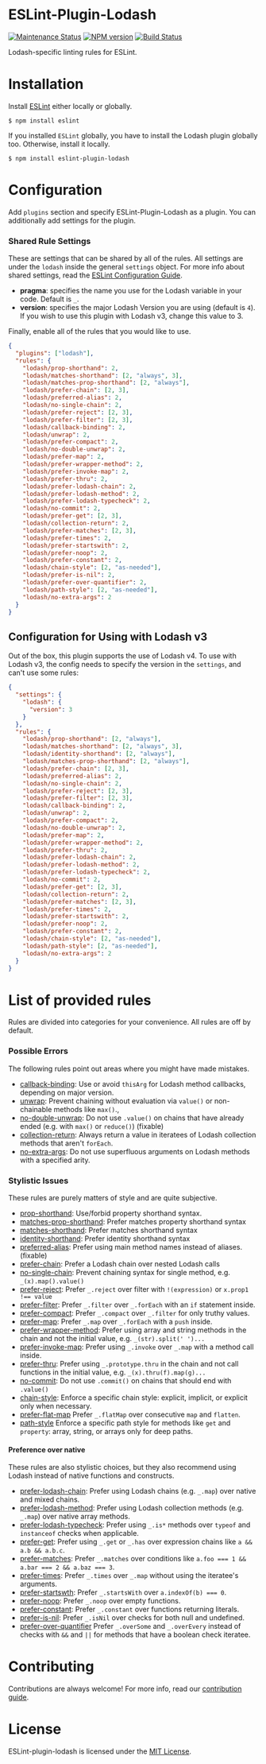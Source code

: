ESLint-Plugin-Lodash
===================

[![Maintenance Status][status-image]][status-url] [![NPM version][npm-image]][npm-url] [![Build Status][travis-image]][travis-url]

Lodash-specific linting rules for ESLint.

# Installation

Install [ESLint](https://www.github.com/eslint/eslint) either locally or globally.

    $ npm install eslint

If you installed `ESLint` globally, you have to install the Lodash plugin globally too. Otherwise, install it locally.

    $ npm install eslint-plugin-lodash

# Configuration

Add `plugins` section and specify ESLint-Plugin-Lodash as a plugin.
You can additionally add settings for the plugin.

### Shared Rule Settings
These are settings that can be shared by all of the rules. All settings are under the `lodash` inside the general `settings` object. For more info about shared settings, read the [ESLint Configuration Guide](http://eslint.org/docs/user-guide/configuring#adding-shared-settings).

* __pragma__: specifies the name you use for the Lodash variable in your code. Default is `_`.
* __version__: specifies the major Lodash Version you are using (default is `4`).
If you wish to use this plugin with Lodash v3, change this value to 3.


Finally, enable all of the rules that you would like to use.
```json
{
  "plugins": ["lodash"],
  "rules": {
    "lodash/prop-shorthand": 2,
    "lodash/matches-shorthand": [2, "always", 3],
    "lodash/matches-prop-shorthand": [2, "always"],
    "lodash/prefer-chain": [2, 3],
    "lodash/preferred-alias": 2,
    "lodash/no-single-chain": 2,
    "lodash/prefer-reject": [2, 3],
    "lodash/prefer-filter": [2, 3],
    "lodash/callback-binding": 2,
    "lodash/unwrap": 2,
    "lodash/prefer-compact": 2,
    "lodash/no-double-unwrap": 2,
    "lodash/prefer-map": 2,
    "lodash/prefer-wrapper-method": 2,
    "lodash/prefer-invoke-map": 2,
    "lodash/prefer-thru": 2,
    "lodash/prefer-lodash-chain": 2,
    "lodash/prefer-lodash-method": 2,
    "lodash/prefer-lodash-typecheck": 2,
    "lodash/no-commit": 2,
    "lodash/prefer-get": [2, 3],
    "lodash/collection-return": 2,
    "lodash/prefer-matches": [2, 3],
    "lodash/prefer-times": 2,
    "lodash/prefer-startswith": 2,
    "lodash/prefer-noop": 2,
    "lodash/prefer-constant": 2,
    "lodash/chain-style": [2, "as-needed"],
    "lodash/prefer-is-nil": 2,
    "lodash/prefer-over-quantifier": 2,
    "lodash/path-style": [2, "as-needed"],
    "lodash/no-extra-args": 2
  }
}
```

## Configuration for Using with Lodash v3
Out of the box, this plugin supports the use of Lodash v4. To use with Lodash v3, the config needs to specify the version in the `settings`, and can't use some rules:
```json
{
  "settings": {
    "lodash": {
      "version": 3
    }
  },
  "rules": {
    "lodash/prop-shorthand": [2, "always"],
    "lodash/matches-shorthand": [2, "always", 3],
    "lodash/identity-shorthand": [2, "always"],
    "lodash/matches-prop-shorthand": [2, "always"],
    "lodash/prefer-chain": [2, 3],
    "lodash/preferred-alias": 2,
    "lodash/no-single-chain": 2,
    "lodash/prefer-reject": [2, 3],
    "lodash/prefer-filter": [2, 3],
    "lodash/callback-binding": 2,
    "lodash/unwrap": 2,
    "lodash/prefer-compact": 2,
    "lodash/no-double-unwrap": 2,
    "lodash/prefer-map": 2,
    "lodash/prefer-wrapper-method": 2,
    "lodash/prefer-thru": 2,
    "lodash/prefer-lodash-chain": 2,
    "lodash/prefer-lodash-method": 2,
    "lodash/prefer-lodash-typecheck": 2,
    "lodash/no-commit": 2,
    "lodash/prefer-get": [2, 3],
    "lodash/collection-return": 2,
    "lodash/prefer-matches": [2, 3],
    "lodash/prefer-times": 2,
    "lodash/prefer-startswith": 2,
    "lodash/prefer-noop": 2,
    "lodash/prefer-constant": 2,
    "lodash/chain-style": [2, "as-needed"],
    "lodash/path-style": [2, "as-needed"],
    "lodash/no-extra-args": 2
  }
}
```

# List of provided rules
Rules are divided into categories for your convenience. All rules are off by default.
### Possible Errors
The following rules point out areas where you might have made mistakes.

* [callback-binding](docs/rules/callback-binding.md): Use or avoid `thisArg` for Lodash method callbacks, depending on major version.
* [unwrap](docs/rules/unwrap.md): Prevent chaining without evaluation via `value()` or non-chainable methods like `max()`.,
* [no-double-unwrap](docs/rules/no-double-unwrap.md): Do not use `.value()` on chains that have already ended (e.g. with `max()` or `reduce()`) (fixable)
* [collection-return](docs/rules/collection-return.md): Always return a value in iteratees of Lodash collection methods that aren't `forEach`.
* [no-extra-args](docs/rules/no-extra-args.md): Do not use superfluous arguments on Lodash methods with a specified arity.

### Stylistic Issues
These rules are purely matters of style and are quite subjective.
* [prop-shorthand](docs/rules/prop-shorthand.md): Use/forbid property shorthand syntax.
* [matches-prop-shorthand](docs/rules/matches-prop-shorthand.md): Prefer matches property shorthand syntax
* [matches-shorthand](docs/rules/matches-shorthand.md): Prefer matches shorthand syntax
* [identity-shorthand](docs/rules/identity-shorthand.md): Prefer identity shorthand syntax
* [preferred-alias](docs/rules/preferred-alias.md): Prefer using main method names instead of aliases. (fixable)
* [prefer-chain](docs/rules/prefer-chain.md): Prefer a Lodash chain over nested Lodash calls
* [no-single-chain](docs/rules/no-single-chain.md): Prevent chaining syntax for single method, e.g. `_(x).map().value()`
* [prefer-reject](docs/rules/prefer-reject.md): Prefer `_.reject` over filter with `!(expression)` or `x.prop1 !== value`
* [prefer-filter](docs/rules/prefer-filter.md): Prefer `_.filter` over `_.forEach` with an `if` statement inside.
* [prefer-compact](docs/rules/prefer-compact.md): Prefer `_.compact` over `_.filter` for only truthy values.
* [prefer-map](docs/rules/prefer-map.md): Prefer `_.map` over `_.forEach` with a `push` inside.
* [prefer-wrapper-method](docs/rules/prefer-wrapper-method.md): Prefer using array and string methods in the chain and not the initial value, e.g. `_(str).split(' ')...`
* [prefer-invoke-map](docs/rules/prefer-invoke-map.md): Prefer using `_.invoke` over `_.map` with a method call inside.
* [prefer-thru](docs/rules/prefer-thru.md): Prefer using `_.prototype.thru` in the chain and not call functions in the initial value, e.g. `_(x).thru(f).map(g)...`
* [no-commit](docs/rules/no-commit.md): Do not use `.commit()` on chains that should end with `.value()`
* [chain-style](docs/rules/chain-style.md): Enforce a specific chain style: explicit, implicit, or explicit only when necessary.
* [prefer-flat-map](docs/rules/prefer-flat-map.md) Prefer `_.flatMap` over consecutive `map` and `flatten`.
* [path-style](docs/rules/path-style.md) Enforce a specific path style for methods like `get` and `property`: array, string, or arrays only for deep paths.

#### Preference over native
These rules are also stylistic choices, but they also recommend using Lodash instead of native functions and constructs.
* [prefer-lodash-chain](docs/rules/prefer-lodash-chain.md): Prefer using Lodash chains (e.g. `_.map`) over native and mixed chains.
* [prefer-lodash-method](docs/rules/prefer-lodash-method.md): Prefer using Lodash collection methods (e.g. `_.map`) over native array methods.
* [prefer-lodash-typecheck](docs/rules/prefer-lodash-typecheck.md): Prefer using `_.is*` methods over `typeof` and `instanceof` checks when applicable.
* [prefer-get](docs/rules/prefer-get.md): Prefer using `_.get` or `_.has` over expression chains like `a && a.b && a.b.c`.
* [prefer-matches](docs/rules/prefer-matches.md): Prefer `_.matches` over conditions like `a.foo === 1 && a.bar === 2 && a.baz === 3`.
* [prefer-times](docs/rules/prefer-times.md): Prefer `_.times` over `_.map` without using the iteratee's arguments.
* [prefer-startswth](docs/rules/prefer-startswith.md): Prefer `_.startsWith` over `a.indexOf(b) === 0`.
* [prefer-noop](docs/rules/prefer-noop.md): Prefer `_.noop` over empty functions.
* [prefer-constant](docs/rules/prefer-constant.md): Prefer `_.constant` over functions returning literals.
* [prefer-is-nil](docs/rules/prefer-is-nil.md): Prefer `_.isNil` over checks for both null and undefined.
* [prefer-over-quantifier](docs/rules/prefer-over-quantifier.md) Prefer `_.overSome` and `_.overEvery` instead of checks with `&&` and `||` for methods that have a boolean check iteratee.

# Contributing
Contributions are always welcome! For more info, read our [contribution guide](/CONTRIBUTING.md).

# License

ESLint-plugin-lodash is licensed under the [MIT License](http://www.opensource.org/licenses/mit-license.php).

[npm-url]: https://npmjs.org/package/eslint-plugin-lodash
[npm-image]: http://img.shields.io/npm/v/eslint-plugin-lodash.svg?style=flat-square

[travis-url]: https://travis-ci.org/wix/eslint-plugin-lodash3
[travis-image]: http://img.shields.io/travis/wix/eslint-plugin-lodash3/master.svg?style=flat-square

[deps-url]: https://david-dm.org/wix/eslint-plugin-lodash
[deps-image]: https://img.shields.io/david/dev/wix/eslint-plugin-lodash.svg?style=flat-square


[status-url]: https://github.com/wix/eslint-plugin-lodash/pulse
[status-image]: http://img.shields.io/badge/status-maintained-brightgreen.svg?style=flat-square
